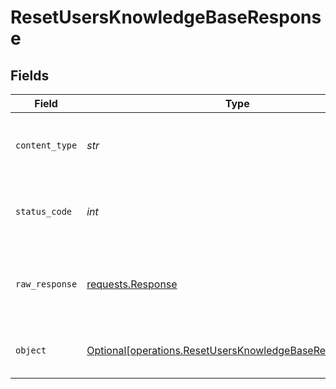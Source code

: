 # ResetUsersKnowledgeBaseResponse


## Fields

| Field                                                                                                                      | Type                                                                                                                       | Required                                                                                                                   | Description                                                                                                                | Example                                                                                                                    |
| -------------------------------------------------------------------------------------------------------------------------- | -------------------------------------------------------------------------------------------------------------------------- | -------------------------------------------------------------------------------------------------------------------------- | -------------------------------------------------------------------------------------------------------------------------- | -------------------------------------------------------------------------------------------------------------------------- |
| `content_type`                                                                                                             | *str*                                                                                                                      | :heavy_check_mark:                                                                                                         | HTTP response content type for this operation                                                                              |                                                                                                                            |
| `status_code`                                                                                                              | *int*                                                                                                                      | :heavy_check_mark:                                                                                                         | HTTP response status code for this operation                                                                               |                                                                                                                            |
| `raw_response`                                                                                                             | [requests.Response](https://requests.readthedocs.io/en/latest/api/#requests.Response)                                      | :heavy_check_mark:                                                                                                         | Raw HTTP response; suitable for custom response parsing                                                                    |                                                                                                                            |
| `object`                                                                                                                   | [Optional[operations.ResetUsersKnowledgeBaseResponseBody]](../../models/operations/resetusersknowledgebaseresponsebody.md) | :heavy_minus_sign:                                                                                                         | Successful operation                                                                                                       | {<br/>"status": "success"<br/>}                                                                                            |